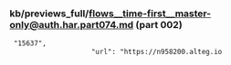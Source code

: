 ### kb/previews_full/flows__time-first__master-only@auth.har.part074.md (part 002)

```md
 "15637",
                    "url": "https://n958200.alteg.io
```

```
